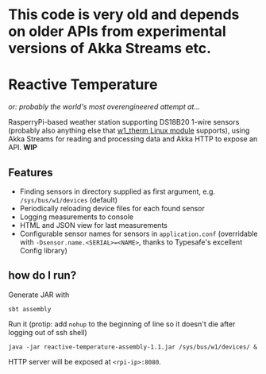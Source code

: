 # This code is very old and depends on older APIs from experimental versions of Akka Streams etc.

# Reactive Temperature

_or: probably the world's most overengineered attempt at..._

RasperryPi-based weather station supporting DS18B20 1-wire sensors
(probably also anything else that [w1_therm Linux module](https://www.kernel.org/doc/Documentation/w1/slaves/w1_therm) supports),
using Akka Streams for reading and processing data and Akka HTTP to expose an API. **WIP**
 
## Features

* Finding sensors in directory supplied as first argument, e.g. `/sys/bus/w1/devices` (default)
* Periodically reloading device files for each found sensor
* Logging measurements to console
* HTML and JSON view for last measurements
* Configurable sensor names for sensors in `application.conf` (overridable with `-Dsensor.name.<SERIAL>=<NAME>`, thanks to Typesafe's excellent Config library)

## how do I run?

Generate JAR with 
    
    sbt assembly 
    
Run it (protip: add `nohup` to the beginning of line so it doesn't die after logging out of ssh shell)

    java -jar reactive-temperature-assembly-1.1.jar /sys/bus/w1/devices/ &
    
HTTP server will be exposed at `<rpi-ip>:8080`.
